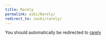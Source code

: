 ```yaml
---
title: Rarely
permalink: wiki/Rarely/
redirect_to: /wiki/rarely/
---
```


You should automatically be redirected to [rarely](/wiki/rarely/)
